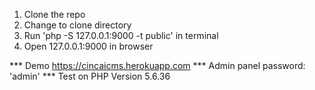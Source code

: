 1) Clone the repo
2) Change to clone directory
3) Run 'php -S 127.0.0.1:9000 -t public' in terminal
4) Open 127.0.0.1:9000 in browser

*** Demo https://cincaicms.herokuapp.com
*** Admin panel password: 'admin'
*** Test on PHP Version 5.6.36
